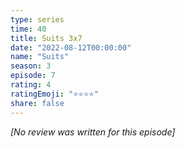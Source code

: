 ```yaml
---
type: series
time: 40
title: Suits 3x7
date: "2022-08-12T00:00:00"
name: "Suits"
season: 3
episode: 7
rating: 4
ratingEmoji: "⭐️⭐️⭐️⭐️"
share: false
---
```


*[No review was written for this episode]*